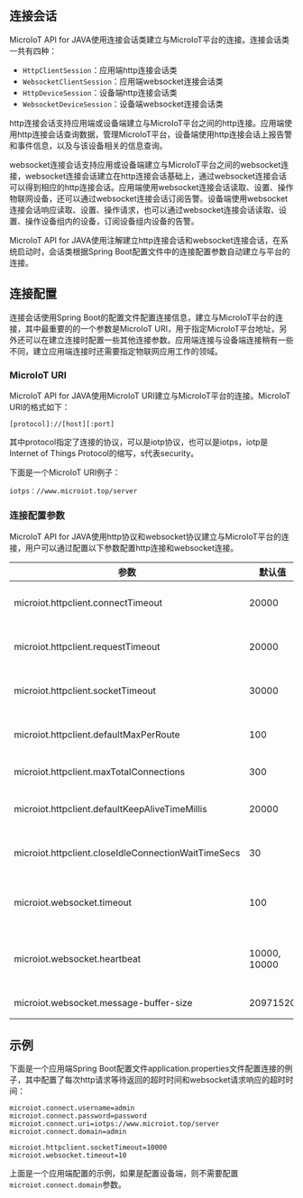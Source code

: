 ## 连接会话

MicroIoT API for JAVA使用连接会话类建立与MicroIoT平台的连接。连接会话类一共有四种：

- `HttpClientSession`：应用端http连接会话类
- `WebsocketClientSession`：应用端websocket连接会话类
- `HttpDeviceSession`：设备端http连接会话类
- `WebsocketDeviceSession`：设备端websocket连接会话类

http连接会话支持应用端或设备端建立与MicroIoT平台之间的http连接。应用端使用http连接会话查询数据，管理MicroIoT平台，设备端使用http连接会话上报告警和事件信息，以及与该设备相关的信息查询。

websocket连接会话支持应用或设备端建立与MicroIoT平台之间的websocket连接，websocket连接会话建立在http连接会话基础上，通过websocket连接会话可以得到相应的http连接会话。应用端使用websocket连接会话读取、设置、操作物联网设备，还可以通过websocket连接会话订阅告警。设备端使用websocket连接会话响应读取、设置、操作请求，也可以通过websocket连接会话读取、设置、操作设备组内的设备，订阅设备组内设备的告警。

MicroIoT API for JAVA使用注解建立http连接会话和websocket连接会话，在系统启动时，会话类根据Spring Boot配置文件中的连接配置参数自动建立与平台的连接。

## 连接配置

连接会话使用Spring Boot的配置文件配置连接信息，建立与MicroIoT平台的连接，其中最重要的的一个参数是MicroIoT URI，用于指定MicroIoT平台地址，另外还可以在建立连接时配置一些其他连接参数。应用端连接与设备端连接稍有一些不同，建立应用端连接时还需要指定物联网应用工作的领域。

### MicroIoT URI

MicroIoT API for JAVA使用MicroIoT URI建立与MicroIoT平台的连接。MicroIoT URI的格式如下：

```MicroIoT
[protocol]://[host][:port]
```

其中protocol指定了连接的协议，可以是iotp协议，也可以是iotps，iotp是Internet of Things Protocol的缩写，s代表security。

下面是一个MicroIoT URI例子：

```
iotps：//www.microiot.top/server
```

### 连接配置参数

MicroIoT API for JAVA使用http协议和websocket协议建立与MicroIoT平台的连接，用户可以通过配置以下参数配置http连接和websocket连接。

| 参数                                                | 默认值       | 描述                                  |
| --------------------------------------------------- | ------------ | ------------------------------------- |
| microiot.httpclient.connectTimeout                  | 20000        | 建立http连接的超时时间                |
| microiot.httpclient.requestTimeout                  | 20000        | http连接不够用的等待时间              |
| microiot.httpclient.socketTimeout                   | 30000        | 每次http请求等待返回的超时时间        |
| microiot.httpclient.defaultMaxPerRoute              | 100          | 每个主机最大http连接数                |
| microiot.httpclient.maxTotalConnections             | 300          | 最大http连接数                        |
| microiot.httpclient.defaultKeepAliveTimeMillis      | 20000        | 默认http连接保持活跃的时间            |
| microiot.httpclient.closeIdleConnectionWaitTimeSecs | 30           | 空闲http连接生存的时间                |
| microiot.websocket.timeout                          | 100          | websocket请求响应的超时时间，单位为秒 |
| microiot.websocket.heartbeat                        | 10000, 10000 | 进入和出去的心跳间隔时间，单位为毫秒  |
| microiot.websocket.message-buffer-size              | 20971520     | 文本消息的最大缓存                    |

## 示例

下面是一个应用端Spring Boot配置文件application.properties文件配置连接的例子，其中配置了每次http请求等待返回的超时时间和websocket请求响应的超时时间：

```application.properties
microiot.connect.username=admin
microiot.connect.password=password
microiot.connect.uri=iotps://www.microiot.top/server
microiot.connect.domain=admin

microiot.httpclient.socketTimeout=10000
microiot.websocket.timeout=10
```

上面是一个应用端配置的示例，如果是配置设备端，则不需要配置`microiot.connect.domain`参数。
